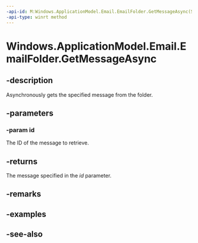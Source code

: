 ----api-id: M:Windows.ApplicationModel.Email.EmailFolder.GetMessageAsync(System.String)
-api-type: winrt method
---<!-- Method syntaxpublic Windows.Foundation.IAsyncOperation<Windows.ApplicationModel.Email.EmailMessage> GetMessageAsync(System.String id)--># Windows.ApplicationModel.Email.EmailFolder.GetMessageAsync## -descriptionAsynchronously gets the specified message from the folder.## -parameters### -param idThe ID of the message to retrieve.## -returnsThe message specified in the *id* parameter.## -remarks## -examples## -see-also